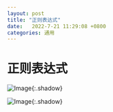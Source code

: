 ```yaml
---
layout: post
title: "正则表达式"
date:   2022-7-21 11:29:08 +0800
categories: 通用
---
```


# 正则表达式

![Image](https://xusenfeng.github.io/myimages/12.jpg){:.shadow}

![Image](https://xusenfeng.github.io/myimages/11.jpg){:.shadow}